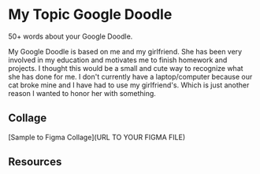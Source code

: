 # My Topic Google Doodle

50+ words about your Google Doodle.

My Google Doodle is based on me and my girlfriend. She has been very involved in my education and motivates me to finish homework and projects. I thought this would be a small and cute way to recognize what she has done for me. I don't currently have a laptop/computer because our cat broke mine and I have had to use my girlfriend's. Which is just another reason I wanted to honor her with something. 

## Collage

[Sample to Figma Collage](URL TO YOUR FIGMA FILE)

## Resources
